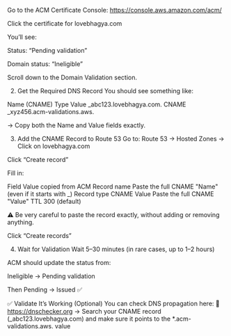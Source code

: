 Go to the ACM Certificate
Console: https://console.aws.amazon.com/acm/

Click the certificate for lovebhagya.com

You’ll see:

Status: “Pending validation”

Domain status: “Ineligible”

Scroll down to the Domain Validation section.

2. Get the Required DNS Record
You should see something like:

Name (CNAME)	Type	Value
_abc123.lovebhagya.com.	CNAME	_xyz456.acm-validations.aws.

→ Copy both the Name and Value fields exactly.

3. Add the CNAME Record to Route 53
Go to: Route 53 → Hosted Zones → Click on lovebhagya.com

Click “Create record”

Fill in:

Field	Value copied from ACM
Record name	Paste the full CNAME "Name" (even if it starts with _)
Record type	CNAME
Value	Paste the full CNAME "Value"
TTL	300 (default)

⚠️ Be very careful to paste the record exactly, without adding or removing anything.

Click “Create records”

4. Wait for Validation
Wait 5–30 minutes (in rare cases, up to 1–2 hours)

ACM should update the status from:

Ineligible → Pending validation

Then Pending → Issued ✅

✅ Validate It’s Working (Optional)
You can check DNS propagation here:
🔗 https://dnschecker.org
→ Search your CNAME record (_abc123.lovebhagya.com) and make sure it points to the *.acm-validations.aws. value

